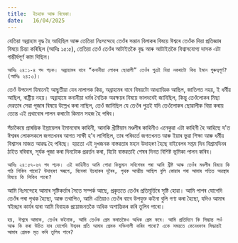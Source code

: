 ```yaml
---
title:  ইচহাক আৰু ৰিবেকা।
date:   16/04/2025
---
```


যেতিয়া অব্রাহাম বৃদ্ধ হৈ আহিছিল আৰু তেতিয়া নিঃসন্দেহে তেওঁৰ সন্তান বিলাকৰ বিষয়ে ঈশ্বৰে তেওঁক দিয়া প্রতিজ্ঞাৰ বিষয়ে চিন্তা কৰিছিল (আদিঃ ১৫:৫), তেতিয়া তেওঁ তেওঁৰ আটাইতকৈ বৃদ্ধ আৰু আটাইতকৈ বিশ্বাসযোগ্য দাসক এটা গাম্ভীর্যপূর্ণ কাম দিছিল।

`আদিঃ ২৪:১-৪ পদ পঢ়ক। অব্রাহামৰ বাবে “কনানীয়া লোকৰ ছোৱালী” তেওঁৰ পুত্ৰই বিয়া নকৰাটো কিয় ইমান গুৰুত্বপূর্ণ? (আদিঃ ২৪:৩)।`

তেওঁ উপদেশ যিমানেই আছুতীয়া যেন নালাগক কিয়, অব্রাহামৰ বাবে বিষয়টো আধ্যাত্মিক আছিল, জাতিগত নহয়, ই ধর্মীয় আছিল, ৰাষ্ট্ৰীয় নহয়। অব্রাহামে কনানীয়া ধৰ্মৰ নৈতিক অৱক্ষয়ৰ বিষয়ে ভালদৰেই জানিছিল, কিন্তু তেওঁলোকৰ মিছা দেৱতাৰ সেৱা পূজাৰ বিষয়ে উল্লেখ কৰা নাছিল, তেওঁ জানিছিল যে তেওঁৰ পুত্ৰই যদি তেওঁলোকৰ ছোৱালীক বিয়া কৰায় তেন্তে এই প্রথাবোৰ পালন কৰাটো কিমান সহজ হৈ পৰিব।

সঁচাকৈয়ে প্ৰাৰম্ভিক ইস্রায়েলৰ ইমানবোৰ কাহিনী, আনকি খ্রীষ্টিয়ান মণ্ডলীৰ কাহিনীও এনেকুৱা এটা কাহিনী হৈ আহিছে য'ত ঈশ্বৰৰ লোকসকলে জগতখনৰ আগত সাক্ষী হ'ব লাগিছিল, তাৰ পৰিবৰ্তে জগতখনত আৰু ইয়াৰ ভুৱা শিক্ষা আৰু ধৰ্মীয় বিশ্বাসৰ মাজত আৱদ্ধ হৈ পৰিছে। হয়তো এই দুখজনক বাস্তৱতাৰ মহান উদাহৰণ হৈছে বাইবেলৰ সপ্তম দিন বিশ্রামদিনৰ ঠাইত ৰবিবাৰ, সূৰ্যক পূজা কৰা দিনটোক প্ৰৱৰ্ত্তন কৰা, যিটো বাস্তৱতাই শেষৰ দিনত বিশিষ্ট ভূমিকা পালন কৰিব।

`আদিঃ ২৪:৫৭-৬৭ পদ পঢ়ক। এই কাহিনীত আমি পোৱা কিছুমান সবিশেষৰ পৰা আমি খ্ৰীষ্ট আৰু তেওঁৰ মণ্ডলীৰ বিষয়ে কি পাঠ শিকিব পাৰো? উদাহৰণ স্বৰূপে, ৰিবেকা ইচহাকৰ দূৰৈৰ, পৃথক আত্মীয় আছিল বুলি কোৱাৰ পৰা আমাৰ পতিত অৱস্থাৰ বিষয়ে কি শিকিব পাৰো?`

আমি নিঃসন্দেহে আমাৰ সৃষ্টিকৰ্ত্তাৰ সৈতে সম্পর্ক আছে, প্ৰকৃততে তেওঁৰ প্রতিমূৰ্ত্তিৰে সৃষ্টি হোৱা। আমি পাপৰ যোগেদি তেওঁৰ পৰা পৃথক হৈছো, আৰু তথাপিও, আমি এতিয়াও তেওঁৰ বাবে উপযুক্ত কইনা বুলি গণ্য কৰা হৈছো, যদিও আমাৰ স্বইচ্ছাৰ কাৰ্যৰ দ্বাৰা আমি বিবাহক প্রয়োজনতকৈ অধিক অশান্তিকৰ কৰি তুলিব পাৰো।

`হয়, ঈশ্বৰে আমাক, তেওঁৰ কইনাক, আমি তেওঁক প্ৰেম কৰাতকৈও অধিক প্ৰেম কৰে। আমি প্রতিদিনে কি সিদ্ধান্ত লওঁ আৰু কি কৰা উচিত যাৰ যোগেদি ঈশ্বৰৰ প্ৰতি আমাৰ প্ৰেমক শক্তিশালী কৰিব পাৰো? একে সময়তে কেনেধৰণৰ সিদ্ধান্তই আমাৰ প্ৰেমক মৃত কৰি তুলিব পাৰে?`